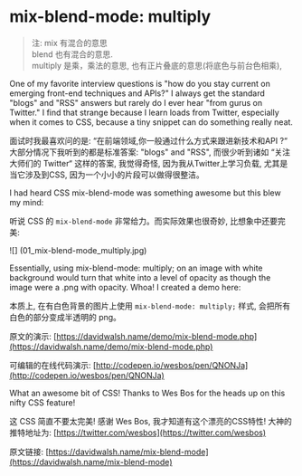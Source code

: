 # mix-blend-mode: multiply


> 注: mix 有混合的意思 <br/> blend 也有混合的意思. <br/>
> multiply 是乘，乘法的意思, 也有正片叠底的意思(将底色与前台色相乘),


One of my favorite interview questions is "how do you stay current on emerging front-end techniques and APIs?"  I always get the standard "blogs" and "RSS" answers but rarely do I ever hear "from gurus on Twitter."  I find that strange because I learn loads from Twitter, especially when it comes to CSS, because a tiny snippet can do something really neat.

面试时我最喜欢问的是: “在前端领域,你一般通过什么方式来跟进新技术和API ?“ 大部分情况下我听到的都是标准答案: "blogs" and "RSS", 而很少听到诸如 “关注大师们的 Twitter“ 这样的答案, 我觉得奇怪, 因为我从Twitter上学习负载, 尤其是当它涉及到CSS, 因为一个小小的片段可以做得很整洁。


I had heard CSS mix-blend-mode was something awesome but this blew my mind:

听说 CSS 的 `mix-blend-mode` 非常给力。而实际效果也很奇妙, 比想象中还要完美:


![] (01_mix-blend-mode_multiply.jpg)



Essentially, using mix-blend-mode: multiply; on an image with white background would turn that white into a level of opacity as though the image were a .png with opacity.  Whoa!  I created a demo here:

本质上, 在有白色背景的图片上使用 `mix-blend-mode: multiply;` 样式, 会把所有白色的部分变成半透明的 png。

原文的演示: [https://davidwalsh.name/demo/mix-blend-mode.php](https://davidwalsh.name/demo/mix-blend-mode.php)

可编辑的在线代码演示: [http://codepen.io/wesbos/pen/QNONJa](http://codepen.io/wesbos/pen/QNONJa)




What an awesome bit of CSS!  Thanks to Wes Bos for the heads up on this nifty CSS feature!

这 CSS 简直不要太完美! 感谢 Wes Bos, 我才知道有这个漂亮的CSS特性! 大神的推特地址为: [https://twitter.com/wesbos](https://twitter.com/wesbos)


原文链接:  [https://davidwalsh.name/mix-blend-mode](https://davidwalsh.name/mix-blend-mode)




